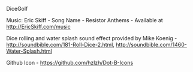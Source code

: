 DiceGolf

Music: Eric Skiff - Song Name - Resistor Anthems - Available at http://EricSkiff.com/music

Dice rolling and water splash sound effect provided by Mike Koenig - http://soundbible.com/181-Roll-Dice-2.html, http://soundbible.com/1460-Water-Splash.html

Github Icon - https://github.com/hzlzh/Dot-B-Icons

